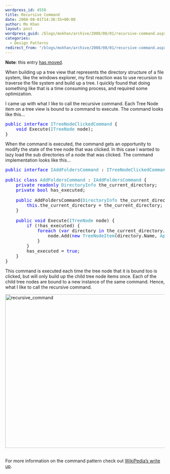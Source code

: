 ```yaml
---
wordpress_id: 4558
title: Recursive Command
date: 2008-08-01T14:38:55+00:00
author: Mo Khan
layout: post
wordpress_guid: /blogs/mokhan/archive/2008/08/01/recursive-command.aspx
categories:
  - Design Patterns
redirect_from: "/blogs/mokhan/archive/2008/08/01/recursive-command.aspx/"
---
```

</p> 

**Note**: this entry [has moved](http://mokhan.ca/blog/2008/08/01/Recursive+Command.aspx "New location at Clarius").</p> 

When building up a tree view that represents the directory structure of a file system, like the windows explorer, my first reaction was to use recursion to traverse the file system and build up a tree. I quickly found that doing something like that is a time consuming process, and required some optimization. 

I came up with what I like to call the recursive command. Each Tree Node item on a tree view is bound to a command to execute. The command looks like this&#8230;

<pre><span style="color: blue">public interface </span><span style="color: #2b91af">ITreeNodeClickedCommand </span>{
    <span style="color: blue">void </span>Execute(<span style="color: #2b91af">ITreeNode </span>node);
}</pre>

[](http://11011.net/software/vspaste)When the command is executed, the command gets an opportunity to modify the state of the tree node that was clicked. In this case I wanted to lazy load the sub directories of a node that was clicked. The command implementation looks like this&#8230;

<pre><span style="color: blue">public interface </span><span style="color: #2b91af">IAddFoldersCommand </span>: <span style="color: #2b91af">ITreeNodeClickedCommand </span>{}

<span style="color: blue">public class </span><span style="color: #2b91af">AddFoldersCommand </span>: <span style="color: #2b91af">IAddFoldersCommand </span>{
    <span style="color: blue">private readonly </span><span style="color: #2b91af">DirectoryInfo </span>the_current_directory;
    <span style="color: blue">private bool </span>has_executed;

    <span style="color: blue">public </span>AddFoldersCommand(<span style="color: #2b91af">DirectoryInfo </span>the_current_directory) {
        <span style="color: blue">this</span>.the_current_directory = the_current_directory;
    }

    <span style="color: blue">public void </span>Execute(<span style="color: #2b91af">ITreeNode </span>node) {
        <span style="color: blue">if </span>(!has_executed) {
            <span style="color: blue">foreach </span>(<span style="color: blue">var </span>directory <span style="color: blue">in </span>the_current_directory.GetDirectories()) {
                node.Add(<span style="color: blue">new </span><span style="color: #2b91af">TreeNodeItem</span>(directory.Name, <span style="color: #2b91af">ApplicationIcons</span>.Folder, <span style="color: blue">new </span><span style="color: #2b91af">AddFoldersCommand</span>(directory)));
            }
        }
        has_executed = <span style="color: blue">true</span>;
    }
}</pre>

[](http://11011.net/software/vspaste)

This command is executed each time the tree node that it is bound too is clicked, but will only build up the child tree node items once. Each of the child tree nodes are bound to a new instance of the same command. Hence, what I like to call the recursive command.

[<img style="border-top-width: 0px;border-left-width: 0px;border-bottom-width: 0px;border-right-width: 0px" height="484" alt="recursive_command" src="http://mokhan.ca/blog/content/binary/WindowsLiveWriter/RecursiveCommand_8561/recursive_command_thumb.png" width="628" border="0" />](http://mokhan.ca/blog/content/binary/WindowsLiveWriter/RecursiveCommand_8561/recursive_command_2.png) 

###### 

For more information on the command pattern check out [WikiPedia&#8217;s write up](http://en.wikipedia.org/wiki/Command_pattern).